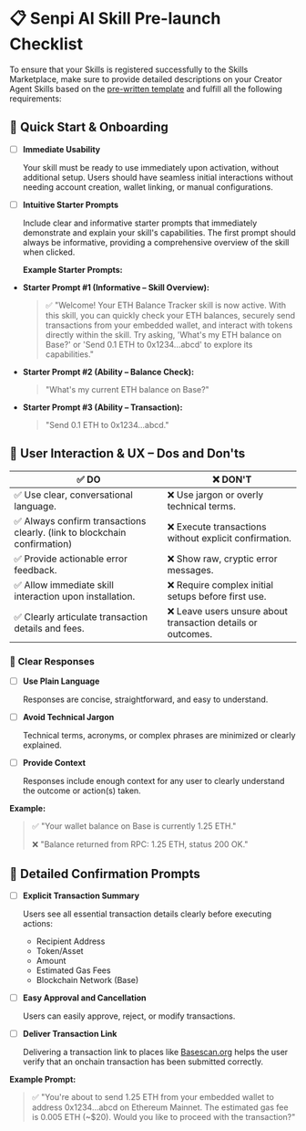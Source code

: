 # 📋 Senpi AI Skill Pre-launch Checklist

To ensure that your Skills is registered successfully to the Skills Marketplace, make sure to provide detailed descriptions on your Creator Agent Skills based on the [pre-written template](./.github/pull_request_template.md) and fulfill all the following requirements:

## 🔹 **Quick Start & Onboarding**

- [ ] **Immediate Usability**

    Your skill must be ready to use immediately upon activation, without additional setup. Users should have seamless initial interactions without needing account creation, wallet linking, or manual configurations.

- [ ] **Intuitive Starter Prompts**

    Include clear and informative starter prompts that immediately demonstrate and explain your skill's capabilities. The first prompt should always be informative, providing a comprehensive overview of the skill when clicked.

    **Example Starter Prompts:**

- **Starter Prompt #1 (Informative – Skill Overview):**

    > ✅ "Welcome! Your ETH Balance Tracker skill is now active. With this skill, you can quickly check your ETH balances, securely send transactions from your embedded wallet, and interact with tokens directly within the skill. Try asking, 'What's my ETH balance on Base?' or 'Send 0.1 ETH to 0x1234...abcd' to explore its capabilities."

- **Starter Prompt #2 (Ability – Balance Check):**

    > "What's my current ETH balance on Base?"

- **Starter Prompt #3 (Ability – Transaction):**

    > "Send 0.1 ETH to 0x1234...abcd."

## 🚦 **User Interaction & UX – Dos and Don'ts**

|   ✅ **DO**                                                               |   ❌ **DON'T**                                               |
| ------------------------------------------------------------------------- | ------------------------------------------------------------ |
| ✅ Use clear, conversational language.                                    | ❌ Use jargon or overly technical terms.                     |
| ✅ Always confirm transactions clearly. (link to blockchain confirmation) | ❌ Execute transactions without explicit confirmation.       |
| ✅ Provide actionable error feedback.                                     | ❌ Show raw, cryptic error messages.                         |
| ✅ Allow immediate skill interaction upon installation.                   | ❌ Require complex initial setups before first use.          |
| ✅ Clearly articulate transaction details and fees.                       | ❌ Leave users unsure about transaction details or outcomes. |

### 🔹 **Clear Responses**

- [ ] **Use Plain Language**

    Responses are concise, straightforward, and easy to understand.

- [ ] **Avoid Technical Jargon**

    Technical terms, acronyms, or complex phrases are minimized or clearly explained.

- [ ] **Provide Context**

    Responses include enough context for any user to clearly understand the outcome or action(s) taken.

**Example:**

> ✅ "Your wallet balance on Base is currently 1.25 ETH."
>
> ❌ "Balance returned from RPC: 1.25 ETH, status 200 OK."

## 🔹 **Detailed Confirmation Prompts**

- [ ] **Explicit Transaction Summary**

    Users see all essential transaction details clearly before executing actions:

    - Recipient Address
    - Token/Asset
    - Amount
    - Estimated Gas Fees
    - Blockchain Network (Base)

- [ ] **Easy Approval and Cancellation**

    Users can easily approve, reject, or modify transactions.

- [ ] **Deliver Transaction Link**

    Delivering a transaction link to places like [Basescan.org](http://Basescan.org) helps the user verify that an onchain transaction has been submitted correctly.

**Example Prompt:**

> ✅ "You're about to send 1.25 ETH from your embedded wallet to address 0x1234...abcd on Ethereum Mainnet. The estimated gas fee is 0.005 ETH (~$20). Would you like to proceed with the transaction?"

